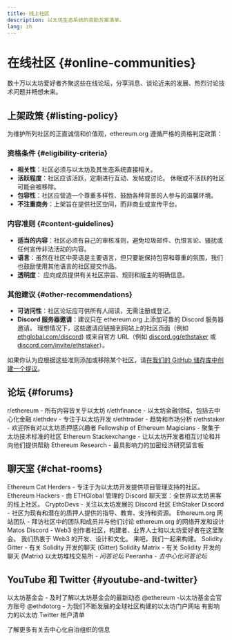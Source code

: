 ```yaml
---
title: 线上社区
description: 以太坊生态系统的资助方案清单。
lang: zh
---
```


# 在线社区 {#online-communities}

数十万以太坊爱好者齐聚这些在线论坛，分享消息、谈论近来的发展、热烈讨论技术问题并畅想未来。

## 上架政策 {#listing-policy}

为维护所列社区的正直诚信和价值观，ethereum.org 遵循严格的资格判定政策：

### 资格条件 {#eligibility-criteria}

- **相关性**：社区必须与以太坊及其生态系统直接相关。
- **活跃程度**：社区应该活跃，定期进行互动、发帖或讨论。 休眠或不活跃的社区可能会被移除。
- **包容性**：社区应营造一个尊重多样性、鼓励各种背景的人参与的温馨环境。
- **不注重商务**：上架旨在提供社区空间，而非商业或宣传平台。

### 内容准则 {#content-guidelines}

- **适当的内容**：社区必须有自己的审核准则，避免垃圾邮件、仇恨言论、骚扰或任何宣传非法活动的内容。
- **语言**：虽然在社区中英语是主要语言，但只要能保持包容和尊重的氛围，我们也鼓励使用其他语言的社区提交作品。
- **透明度**： 应向成员提供有关社区宗旨、规则和版主的明确信息。

### 其他建议 {#other-recommendations}

- **可访问性**：社区论坛应可供所有人阅读，无需注册或登记。
- **Discord 服务器邀请**：建议只在 ethereum.org 上添加可靠的 Discord 服务器邀请。 理想情况下，这些邀请应链接到网站上的社区页面（例如 [ethglobal.com/discord](https://ethglobal.com/discord)) 或来自官方 URL（例如 [discord.gg/ethstaker](https://discord.gg/ethstaker) 或 [discord.com/invite/ethstaker](https://discord.com/invite/ethstaker)）。

如果你认为应根据这些准则添加或移除某个社区，请[在我们的 GitHub 储存库中创建一个提议](https://github.com/ethereum/ethereum-org-website/issues)。


## 论坛 {#forums}

<SocialListItem socialIcon="reddit"><Link href="https://www.reddit.com/r/ethereum">r/ethereum</Link> - 所有内容皆关乎以太坊</SocialListItem>
<SocialListItem socialIcon="reddit"><Link href="https://www.reddit.com/r/ethfinance/">r/ethfinance</Link> - 以太坊金融领域，包括去中心化金融</SocialListItem>
<SocialListItem socialIcon="reddit"><Link href="https://www.reddit.com/r/ethdev/">r/ethdev</Link> - 专注于以太坊开发</SocialListItem>
<SocialListItem socialIcon="reddit"><Link href="https://www.reddit.com/r/ethtrader/">r/ethtrader</Link> - 趋势和市场分析</SocialListItem>
<SocialListItem socialIcon="reddit"><Link href="https://www.reddit.com/r/ethstaker/">r/ethstaker</Link> - 欢迎所有对以太坊质押感兴趣者</SocialListItem>
<SocialListItem socialIcon="webpage"><Link href="https://ethereum-magicians.org">Fellowship of Ethereum Magicians</Link> - 聚集于太坊技术标准的社区</SocialListItem>
<SocialListItem socialIcon="stackExchange"><Link href="https://ethereum.stackexchange.com">Ethereum Stackexchange</Link> - 让以太坊开发者相互讨论和并向他们提供帮助</SocialListItem>
<SocialListItem socialIcon="webpage"><Link href="https://ethresear.ch">Ethereum Research</Link> - 最具影响力的加密经济研究留言板</SocialListItem>

## 聊天室 {#chat-rooms}

<SocialListItem socialIcon="discord"><Link href="https://discord.com/invite/Nz6rtfJ8Cu">Ethereum Cat Herders</Link> - 专注于为以太坊开发提供项目管理支持的社区。</SocialListItem>
<SocialListItem socialIcon="discord"><Link href="https://ethglobal.com/discord">Ethereum Hackers</Link> - 由 ETHGlobal 管理的 Discord 聊天室：全世界以太坊黑客的线上社区。</SocialListItem>
<SocialListItem socialIcon="discord"><Link href="https://discord.gg/5W5tVb3">CryptoDevs</Link> - 关注以太坊发展的 Discord 社区</SocialListItem>
<SocialListItem socialIcon="discord"><Link href="https://discord.gg/ethstaker">EthStaker Discord</Link> - 社区为现有和潜在的质押人提供的指导、教育、支持和资源。</SocialListItem>
<SocialListItem socialIcon="discord"><Link href="https://discord.gg/ethereum-org">Ethereum.org 网站团队</Link> - 拜访社区中的团队和成员并与他们讨论 ethereum.org 的网络开发和设计</SocialListItem>
<SocialListItem socialIcon="discord"><Link href="https://discord.matos.club/">Matos Discord</Link> - Web3 创作者社区，构建者、业界人士和以太坊爱好者在这里聚会。 我们热衷于 Web3 的开发、设计和文化。 来吧，我们一起来构建。</SocialListItem>
<SocialListItem socialIcon="webpage"><Link href="https://gitter.im/ethereum/solidity">Solidity Gitter</Link> - 有关 Solidity 开发的聊天 (Gitter)</SocialListItem>
<SocialListItem socialIcon="webpage"><Link href="https://matrix.to/#/#ethereum_solidity:gitter.im">Solidity Matrix</Link> - 有关 Solidity 开发的聊天 (Matrix)</SocialListItem>
<SocialListItem socialIcon="webpage"><Link href="https://ethereum.stackexchange.com/">以太坊堆栈交易所</Link> *- 问答论坛*</SocialListItem>
<SocialListItem socialIcon="webpage"><Link href="https://peeranha.io/">Peeranha</Link> *- 去中心化问答论坛*</SocialListItem>

## YouTube 和 Twitter {#youtube-and-twitter}

<SocialListItem socialIcon="youtube"><Link href="https://www.youtube.com/c/EthereumFoundation">以太坊基金会</Link> - 及时了解以太坊基金会的最新动态</SocialListItem>
<SocialListItem socialIcon="twitter"><Link href="https://x.com/ethereum">@ethereum</Link> -以太坊基金会官方账号</SocialListItem>
<SocialListItem socialIcon="twitter"><Link href="https://x.com/ethdotorg">@ethdotorg</Link> - 为我们不断发展的全球社区构建的以太坊门户网站</SocialListItem>
<SocialListItem socialIcon="webpage"><Link href="https://hive.one/c/ethereum?page=1">有影响力的以太坊 Twitter 帐户清单</Link></SocialListItem>

<Divider />

<Callout emoji=":classical_building:" titleKey="page-community:page-community-daos-callout-title" descriptionKey="page-community:page-community-daos-callout-description">
  <div>
    <ButtonLink href="/community/get-involved/#decentralized-autonomous-organizations-daos">
      了解更多有关去中心化自治组织的信息
    </ButtonLink>
  </div>
</Callout>

